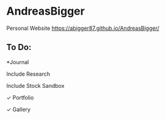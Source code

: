 # AndreasBigger
Personal Website
https://abigger87.github.io/AndreasBigger/

## To Do:


*Journal

  Include Research

  Include Stock Sandbox

✓ Portfolio

✓ Gallery
